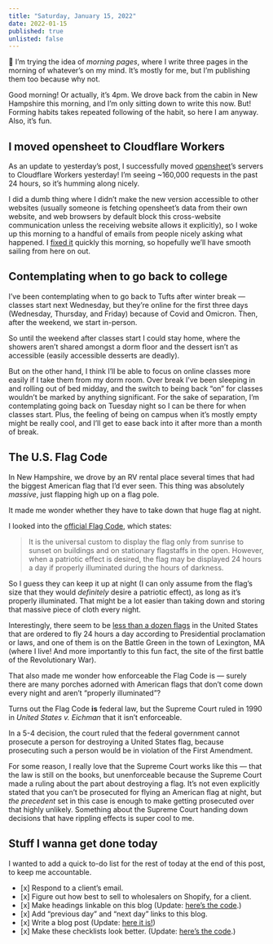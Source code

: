 ```yaml
---
title: "Saturday, January 15, 2022"
date: 2022-01-15
published: true
unlisted: false
---
```


👋 I’m trying the idea of _morning pages_, where I write three pages in the morning of whatever’s on my mind. It’s mostly for me, but I’m publishing them too because why not.

Good morning! Or actually, it’s 4pm. We drove back from the cabin in New Hampshire this morning, and I’m only sitting down to write this now. But! Forming habits takes repeated following of the habit, so here I am anyway. Also, it’s fun.

## I moved opensheet to Cloudflare Workers

As an update to yesterday’s post, I successfully moved [opensheet](https://github.com/benborgers/opensheet)’s servers to Cloudflare Workers yesterday! I’m seeing ~160,000 requests in the past 24 hours, so it’s humming along nicely.

I did a dumb thing where I didn’t make the new version accessible to other websites (usually someone is fetching opensheet’s data from their own website, and web browsers by default block this cross-website communication unless the receiving website allows it explicitly), so I woke up this morning to a handful of emails from people nicely asking what happened. I [fixed it](https://github.com/benborgers/opensheet/commit/6e62e5361f69bc8763af989a491e11485efb0e96) quickly this morning, so hopefully we’ll have smooth sailing from here on out.

## Contemplating when to go back to college

I’ve been contemplating when to go back to Tufts after winter break — classes start next Wednesday, but they’re online for the first three days (Wednesday, Thursday, and Friday) because of Covid and Omicron. Then, after the weekend, we start in-person.

So until the weekend after classes start I could stay home, where the showers aren’t shared amongst a dorm floor and the dessert isn’t as accessible (easily accessible desserts are deadly).

But on the other hand, I think I’ll be able to focus on online classes more easily if I take them from my dorm room. Over break I’ve been sleeping in and rolling out of bed midday, and the switch to being back “on” for classes wouldn’t be marked by anything significant. For the sake of separation, I’m contemplating going back on Tuesday night so I can be there for when classes start. Plus, the feeling of being on campus when it’s mostly empty might be really cool, and I’ll get to ease back into it after more than a month of break.

## The U.S. Flag Code

In New Hampshire, we drove by an RV rental place several times that had the biggest American flag that I’d ever seen. This thing was absolutely _massive_, just flapping high up on a flag pole.

It made me wonder whether they have to take down that huge flag at night.

I looked into the [official Flag Code](https://uscode.house.gov/view.xhtml?path=/prelim@title4/chapter1&edition=prelim), which states:

> It is the universal custom to display the flag only from sunrise to sunset on buildings and on stationary flagstaffs in the open. However, when a patriotic effect is desired, the flag may be displayed 24 hours a day if properly illuminated during the hours of darkness.

So I guess they can keep it up at night (I can only assume from the flag’s size that they would _definitely_ desire a patriotic effect), as long as it’s properly illuminated. That might be a lot easier than taking down and storing that massive piece of cloth every night.

Interestingly, there seem to be [less than a dozen flags](https://www.crwflags.com/fotw/flags/us_24hr.html) in the United States that are ordered to fly 24 hours a day according to Presidential proclamation or laws, and one of them is on the Battle Green in the town of Lexington, MA (where I live! And more importantly to this fun fact, the site of the first battle of the Revolutionary War).

That also made me wonder how enforceable the Flag Code is — surely there are many porches adorned with American flags that don’t come down every night and aren’t “properly illuminated”?

Turns out the Flag Code **is** federal law, but the Supreme Court ruled in 1990 in _United States v. Eichman_ that it isn’t enforceable.

In a 5-4 decision, the court ruled that the federal government cannot prosecute a person for destroying a United States flag, because prosecuting such a person would be in violation of the First Amendment.

For some reason, I really love that the Supreme Court works like this — that the law is still on the books, but unenforceable because the Supreme Court made a ruling about the part about destroying a flag. It’s not even explicitly stated that you can’t be prosecuted for flying an American flag at night, but _the precedent_ set in this case is enough to make getting prosecuted over that highly unlikely. Something about the Supreme Court handing down decisions that have rippling effects is super cool to me.

## Stuff I wanna get done today

I wanted to add a quick to-do list for the rest of today at the end of this post, to keep me accountable.

- \[x\] Respond to a client’s email.
- \[x\] Figure out how best to sell to wholesalers on Shopify, for a client.
- \[x\] Make headings linkable on this blog (Update: [here’s the code](https://github.com/benborgers/ben.cv-ghost/commit/d668178a49554bfeae810a5f41a6710fcd6f637d).)
- \[x\] Add “previous day” and “next day” links to this blog.
- \[x\] Write a blog post (Update: [here it is!](https://benborgers.com/posts/heic-to-jpeg))
- \[x\] Make these checklists look better. (Update: [here’s the code](https://github.com/benborgers/ben.cv-ghost/commit/fb04f2075d968b10389dfde8a50b13f9696b83ec).)
